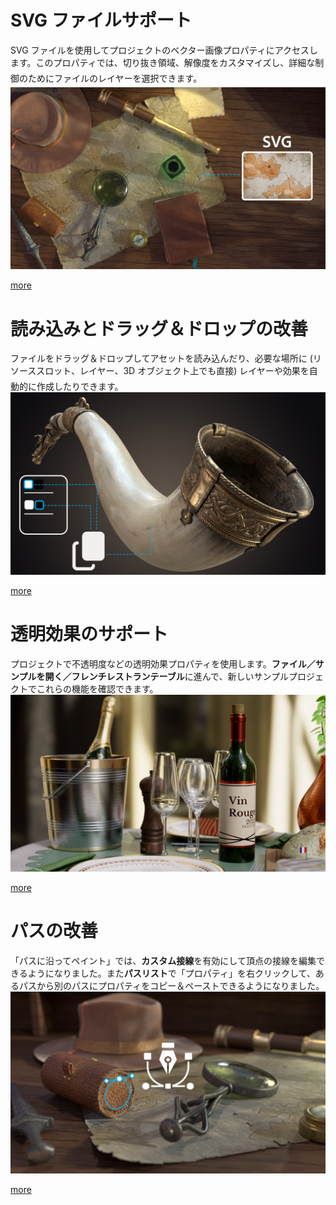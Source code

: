 # SVG ファイルサポート
SVG ファイルを使用してプロジェクトのベクター画像プロパティにアクセスします。このプロパティでは、切り抜き領域、解像度をカスタマイズし、詳細な制御のためにファイルのレイヤーを選択できます。
![visual](feature_1.png)

[more](https://helpx.adobe.com/substance-3d-painter/painting/vector-graphic-svg.html)

# 読み込みとドラッグ＆ドロップの改善
ファイルをドラッグ＆ドロップしてアセットを読み込んだり、必要な場所に (リソーススロット、レイヤー、3D オブジェクト上でも直接) レイヤーや効果を自動的に作成したりできます。
![visual](feature_2.png)

[more](https://helpx.adobe.com/substance-3d-painter/content/importing-assets/import-drag-and-drop.html)

# 透明効果のサポート
プロジェクトで不透明度などの透明効果プロパティを使用します。**ファイル／サンプルを開く／フレンチレストランテーブル**に進んで、新しいサンプルプロジェクトでこれらの機能を確認できます。
![visual](feature_3.png)

[more](https://helpx.adobe.com/jp/substance-3d-painter/interface/shader-settings.html)

# パスの改善
「パスに沿ってペイント」では、**カスタム接線**を有効にして頂点の接線を編集できるようになりました。また**パスリスト**で「プロパティ」を右クリックして、あるパスから別のパスにプロパティをコピー＆ペーストできるようになりました。
![visual](feature_4.png)

[more](https://helpx.adobe.com/jp/substance-3d-painter/painting/tool-list/path.html)